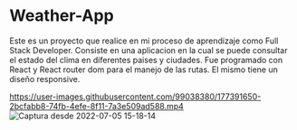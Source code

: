 # Weather-App

Este es un proyecto que realice en mi proceso de aprendizaje como Full Stack Developer.
Consiste en una aplicacion en la cual se puede consultar el estado del clima en diferentes paises y ciudades.
Fue programado con React y React router dom para el manejo de las rutas.
El mismo tiene un diseño responsive.




https://user-images.githubusercontent.com/99038380/177391650-2bcfabb8-74fb-4efe-8f11-7a3e509ad588.mp4
<br>
![Captura desde 2022-07-05 15-18-14](https://user-images.githubusercontent.com/99038380/177391844-f8f0cb8b-1c33-4667-b177-72f43bc3ad01.png)
